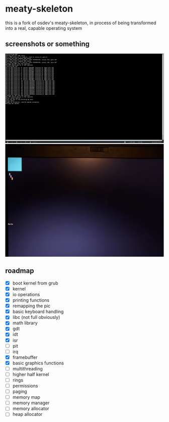 # meaty-skeleton

this is a fork of osdev's meaty-skeleton, in process of being transformed into a real, capable operating system  
  

## screenshots or something  
![1](readme/1.png)
![2](readme/2.jpg)  

## roadmap
- [x] boot kernel from grub
- [x] kernel
- [x] io operations
- [x] printing functions
- [x] remapping the pic
- [x] basic keyboard handling
- [x] libc (not full obviously)
- [x] math library
- [x] gdt
- [x] idt
- [x] isr
- [ ] pit
- [ ] irq
- [x] framebuffer
- [x] basic graphics functions
- [ ] multithreading
- [ ] higher half kernel
- [ ] rings
- [ ] permissions
- [ ] paging
- [ ] memory map
- [ ] memory manager
- [ ] memory allocator
- [ ] heap allocator
